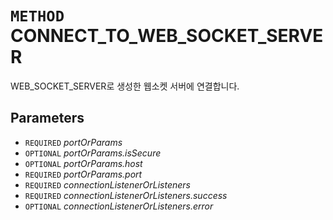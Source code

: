# `METHOD` CONNECT_TO_WEB_SOCKET_SERVER
WEB_SOCKET_SERVER로 생성한 웹소켓 서버에 연결합니다.

## Parameters
* `REQUIRED` *portOrParams*
* `OPTIONAL` *portOrParams.isSecure*
* `OPTIONAL` *portOrParams.host*
* `REQUIRED` *portOrParams.port*
* `REQUIRED` *connectionListenerOrListeners*
* `REQUIRED` *connectionListenerOrListeners.success*
* `OPTIONAL` *connectionListenerOrListeners.error*
